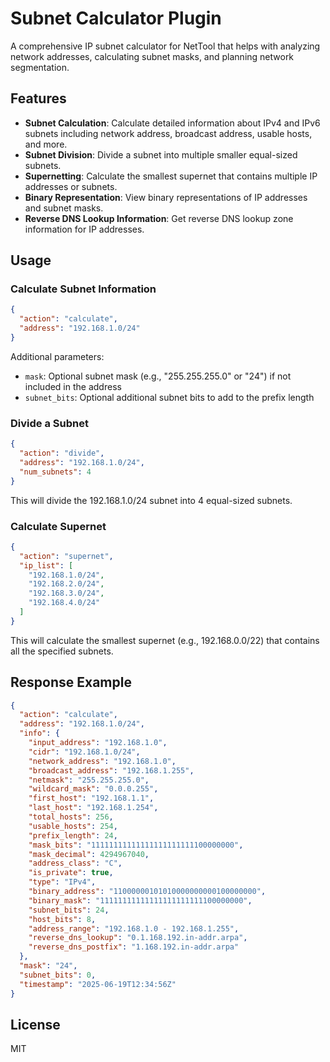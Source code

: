 # Subnet Calculator Plugin

A comprehensive IP subnet calculator for NetTool that helps with analyzing network addresses, calculating subnet masks, and planning network segmentation.

## Features

- **Subnet Calculation**: Calculate detailed information about IPv4 and IPv6 subnets including network address, broadcast address, usable hosts, and more.
- **Subnet Division**: Divide a subnet into multiple smaller equal-sized subnets.
- **Supernetting**: Calculate the smallest supernet that contains multiple IP addresses or subnets.
- **Binary Representation**: View binary representations of IP addresses and subnet masks.
- **Reverse DNS Lookup Information**: Get reverse DNS lookup zone information for IP addresses.

## Usage

### Calculate Subnet Information

```json
{
  "action": "calculate",
  "address": "192.168.1.0/24"
}
```

Additional parameters:
- `mask`: Optional subnet mask (e.g., "255.255.255.0" or "24") if not included in the address
- `subnet_bits`: Optional additional subnet bits to add to the prefix length

### Divide a Subnet

```json
{
  "action": "divide",
  "address": "192.168.1.0/24",
  "num_subnets": 4
}
```

This will divide the 192.168.1.0/24 subnet into 4 equal-sized subnets.

### Calculate Supernet

```json
{
  "action": "supernet",
  "ip_list": [
    "192.168.1.0/24",
    "192.168.2.0/24",
    "192.168.3.0/24",
    "192.168.4.0/24"
  ]
}
```

This will calculate the smallest supernet (e.g., 192.168.0.0/22) that contains all the specified subnets.

## Response Example

```json
{
  "action": "calculate",
  "address": "192.168.1.0/24",
  "info": {
    "input_address": "192.168.1.0",
    "cidr": "192.168.1.0/24",
    "network_address": "192.168.1.0",
    "broadcast_address": "192.168.1.255",
    "netmask": "255.255.255.0",
    "wildcard_mask": "0.0.0.255",
    "first_host": "192.168.1.1",
    "last_host": "192.168.1.254",
    "total_hosts": 256,
    "usable_hosts": 254,
    "prefix_length": 24,
    "mask_bits": "11111111111111111111111100000000",
    "mask_decimal": 4294967040,
    "address_class": "C",
    "is_private": true,
    "type": "IPv4",
    "binary_address": "11000000101010000000000100000000",
    "binary_mask": "11111111111111111111111100000000",
    "subnet_bits": 24,
    "host_bits": 8,
    "address_range": "192.168.1.0 - 192.168.1.255",
    "reverse_dns_lookup": "0.1.168.192.in-addr.arpa",
    "reverse_dns_postfix": "1.168.192.in-addr.arpa"
  },
  "mask": "24",
  "subnet_bits": 0,
  "timestamp": "2025-06-19T12:34:56Z"
}
```

## License

MIT
